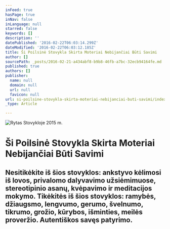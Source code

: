 ```yaml
---
inFeed: true
hasPage: true
inNav: false
inLanguage: null
starred: false
keywords: []
description: ''
datePublished: '2016-02-22T06:03:14.299Z'
dateModified: '2016-02-22T06:03:12.185Z'
title: Ši Poilsinė Stovykla Skirta Moteriai Nebijančiai Būti Savimi
author: []
sourcePath: _posts/2016-02-21-a434abf8-b9b8-46fb-a7bc-32ecb94164fe.md
published: true
authors: []
publisher:
  name: null
  domain: null
  url: null
  favicon: null
url: si-poilsine-stovykla-skirta-moteriai-nebijanciai-buti-savimi/index.html
_type: Article

---
```

![Rytas Stovykloje 2015 m.](https://the-grid-user-content.s3-us-west-2.amazonaws.com/449df1f6-98b1-4a08-bb10-f2433d2b5f21.jpg)

# Ši Poilsinė Stovykla Skirta Moteriai Nebijančiai Būti Savimi

## Nesitikėkite iš šios stovyklos: ankstyvo kėlimosi iš lovos, privalomo dalyvavimo užsiėmimuose, stereotipinio asanų, kvėpavimo ir meditacijos mokymo. Tikėkitės iš šios stovyklos: ramybės, džiaugsmo, lengvumo, gerumo, švelnumo, tikrumo, grožio, kūrybos, išminties, meilės proveržio. Autentiškos savęs patyrimo.